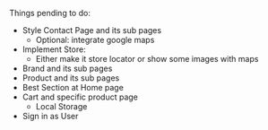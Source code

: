 Things pending to do:

- Style Contact Page and its sub pages
  - Optional: integrate google maps
- Implement Store:
  - Either make it store locator or show some images with maps
- Brand and its sub pages
- Product and its sub pages
- Best Section at Home page
- Cart and specific product page
  - Local Storage
- Sign in as User
